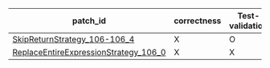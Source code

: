  | patch_id |correctness |Test-validation |NPEX-validation |
 |--- | --- | --- | --- | 
 | [SkipReturnStrategy_106-106_4](./patches/SkipReturnStrategy_106-106_4/patch.java#L106) | X | O | X | 
 | [ReplaceEntireExpressionStrategy_106_0](./patches/ReplaceEntireExpressionStrategy_106_0/patch.java#L106) | X | X | X | 
